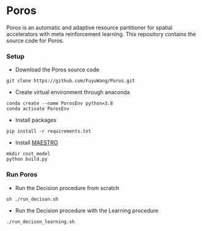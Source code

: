 # Poros

Poros is an automatic and adaptive resource partitioner 
for spatial accelerators with meta reinforcement learning.
This repository contains the source code for Poros.

### Setup ###
* Download the Poros source code 
```
git clone https://github.com/FuyuWang/Poros.git
```
* Create virtual environment through anaconda
```
conda create --name PorosEnv python=3.8
conda activate PorosEnv
```
* Install packages
   
```
pip install -r requirements.txt
```

* Install [MAESTRO](https://github.com/maestro-project/maestro.git)
```
mkdir cost_model
python build.py
```

### Run Poros ###

* Run the Decision procedure from scratch
```
sh ./run_decison.sh 
```

*  Run the Decision procedure with the Learning procedure
```
./run_decison_learning.sh 
```

